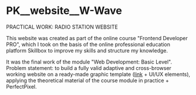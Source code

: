 # PK__website__W-Wave
PRACTICAL WORK: RADIO STATION WEBSITE

This website was created as part of the online course "Frontend Developer PRO", which I took on the basis of the online professional education platform Skillbox to improve my skills and structure my knowledge.

It was the final work of the module "Web Development: Basic Level". Problem statement: to build a fully valid adaptive and cross-browser working website on a ready-made graphic template ([link](https://www.figma.com/file/4Zu9n2KcjiesKJb6HBix3z/W-Wave-Radio-(new)?node-id=0-1&t=W5aoTxiiVNidGb0U-0) + UI/UX elements), applying the theoretical material of the course module in practice + PerfectPixel.
